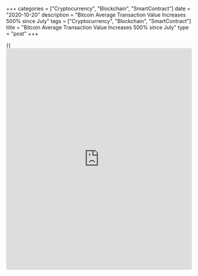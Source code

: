 +++
categories = ["Cryptocurrency", "Blockchain", "SmartContract"]
date = "2020-10-20"
description = "Bitcoin Average Transaction Value Increases 500% since July"
tags = ["Cryptocurrency", "Blockchain", "SmartContract"]
title = "Bitcoin Average Transaction Value Increases 500% since July"
type = "post"
+++

{{<iframe id="large-banner" src="https://www.bounty.group/#slide=10.0" width="100%" height="600" scrolling="no" style="border: 0px solid rgb(216, 221, 230); border-radius: 3px;">}}

The average value of Bitcoin (BTC) transactions has increased
dramatically since July this year. The average transaction value was
sitting at approximately $25,000 per transaction four months ago, but
posted a yearly high on Oct 20 at $151,000 per transfer — representing
an increase of more than 500%. The latest spike, as shown by crypto
analytics platform BitInfoCharts’ data, saw the average value of a
transaction increase almost $50,000, up from $105,000, in the last 48
hours. This surge in transaction value comes shortly after Bitcoin’s
trading dominance rose to levels not seen since 2017.

![Bitcoin Average Transaction Value Increases 500% since July][1]

The $151,000 average value is 190 times more than Ethereum’s average
transaction value of $793, suggesting a significantly greater
institutional presence in the Bitcoin markets. However, the number of
[daily](https://www.fintecher.org/2020/03/03/forex-trading-daily-strategy/) Ethereum transactions increased by 30% amid the DeFi boom in
August, reaching a 2-year high of 1.29 million on Aug 10. Over the same
period, Bitcoin transactions consistently hovered between 300k and 350k,
suggesting the Ethereum ecosystem was the primary magnet for new crypto
users. The number of Bitcoin active addresses also showed no significant
changes, fluctuating between 650k and 970K over the last 4 months.

By the end of September, Grayscale controlled at least 449,900 BTC or
2.4% of the current supply of Bitcoin, and Microstrategy owned 38,250
BTC. Two weeks later, Jack Dorsey’s Square purchased 4,709 BTC
(approximately $50 million) in Bitcoin.

_Source:[FXPro][2]_

   1. /files/downloads/0/9/0/090d78d69848960ebaa53fa3ed4acfc6_30681506fcc289666cbc098d9b733c86.png
   2. /geturl/index/4b5eb33ad5fff518a8ae3774d68386ca526cc65e/